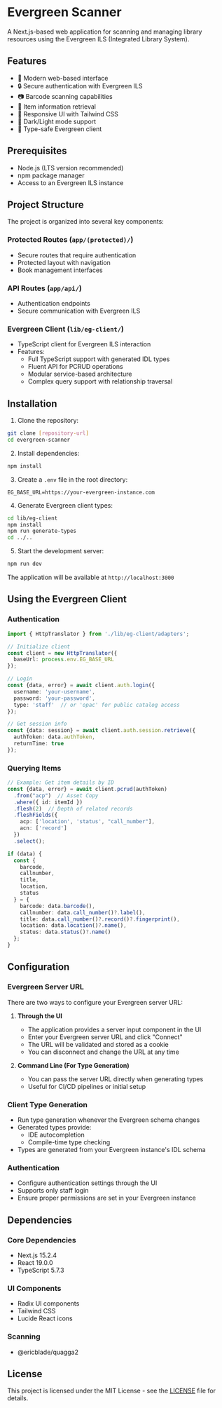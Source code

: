 # Evergreen Scanner

A Next.js-based web application for scanning and managing library resources using the Evergreen ILS (Integrated Library System).

## Features

- 📱 Modern web-based interface
- 🔒 Secure authentication with Evergreen ILS
- 📷 Barcode scanning capabilities
- 📖 Item information retrieval
- 🎨 Responsive UI with Tailwind CSS
- 🌙 Dark/Light mode support
- 🔄 Type-safe Evergreen client

## Prerequisites

- Node.js (LTS version recommended)
- npm package manager
- Access to an Evergreen ILS instance

## Project Structure

The project is organized into several key components:

### Protected Routes (`app/(protected)/`)
- Secure routes that require authentication
- Protected layout with navigation
- Book management interfaces

### API Routes (`app/api/`)
- Authentication endpoints
- Secure communication with Evergreen ILS

### Evergreen Client (`lib/eg-client/`)
- TypeScript client for Evergreen ILS interaction
- Features:
  - Full TypeScript support with generated IDL types
  - Fluent API for PCRUD operations
  - Modular service-based architecture
  - Complex query support with relationship traversal

## Installation

1. Clone the repository:
```bash
git clone [repository-url]
cd evergreen-scanner
```

2. Install dependencies:
```bash
npm install
```

3. Create a `.env` file in the root directory:
```env
EG_BASE_URL=https://your-evergreen-instance.com
```

4. Generate Evergreen client types:
```bash
cd lib/eg-client
npm install
npm run generate-types
cd ../..
```

5. Start the development server:
```bash
npm run dev
```

The application will be available at `http://localhost:3000`

## Using the Evergreen Client

### Authentication

```typescript
import { HttpTranslator } from './lib/eg-client/adapters';

// Initialize client
const client = new HttpTranslator({
  baseUrl: process.env.EG_BASE_URL
});

// Login
const {data, error} = await client.auth.login({
  username: 'your-username',
  password: 'your-password',
  type: 'staff'  // or 'opac' for public catalog access
});

// Get session info
const {data: session} = await client.auth.session.retrieve({
  authToken: data.authToken,
  returnTime: true
});
```

### Querying Items

```typescript
// Example: Get item details by ID
const {data, error} = await client.pcrud(authToken)
  .from("acp")  // Asset Copy
  .where({ id: itemId })
  .flesh(2)  // Depth of related records
  .fleshFields({
    acp: ['location', 'status', "call_number"],
    acn: ['record']
  })
  .select();

if (data) {
  const {
    barcode,
    callnumber,
    title,
    location,
    status
  } = {
    barcode: data.barcode(),
    callnumber: data.call_number()?.label(),
    title: data.call_number()?.record()?.fingerprint(),
    location: data.location()?.name(),
    status: data.status()?.name()
  };
}
```

## Configuration

### Evergreen Server URL

There are two ways to configure your Evergreen server URL:

1. **Through the UI**
   - The application provides a server input component in the UI
   - Enter your Evergreen server URL and click "Connect"
   - The URL will be validated and stored as a cookie
   - You can disconnect and change the URL at any time

2. **Command Line (For Type Generation)**
   - You can pass the server URL directly when generating types
   - Useful for CI/CD pipelines or initial setup

### Client Type Generation
- Run type generation whenever the Evergreen schema changes
- Generated types provide:
  - IDE autocompletion
  - Compile-time type checking
- Types are generated from your Evergreen instance's IDL schema

### Authentication
- Configure authentication settings through the UI
- Supports only staff login
- Ensure proper permissions are set in your Evergreen instance

## Dependencies

### Core Dependencies
- Next.js 15.2.4
- React 19.0.0
- TypeScript 5.7.3

### UI Components
- Radix UI components
- Tailwind CSS
- Lucide React icons

### Scanning
- @ericblade/quagga2


## License

This project is licensed under the MIT License - see the [LICENSE](LICENSE) file for details.

